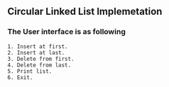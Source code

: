 ##  Circular Linked List Implemetation 
### The User interface is as following
```
1. Insert at first.
2. Insert at last.
3. Delete from first.
4. Delete from last.
5. Print list.
6. Exit.
```
